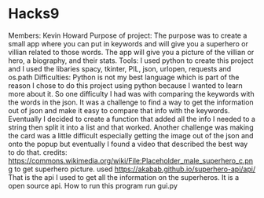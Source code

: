 # Hacks9
Members: Kevin Howard
Purpose of project: The purpose was to create a small app where you can put in keywords and will give you a superhero or villian related to those words. The app will give you a picture of the villian or hero, a biography, and their stats.
Tools: I used python to create this project and I used the libaries spacy, tkinter, PIL, json, urlopen, requests and os.path
Difficulties: Python is not my best language which is part of the reason I chose to do this project using python because I wanted to learn more about it. So one difficulty I had was with comparing the keywords with the words in the json. It was a challenge to find a way to get the information out of json and make it easy to compare that info with the keywords. Eventually I decided to create a function that added all the info I needed to a string then split it into a list and that worked. Another challenge was making the card was a little difficult especially getting the image out of the json and onto the popup but eventually I found a video that described the best way to do that.
credits:
https://commons.wikimedia.org/wiki/File:Placeholder_male_superhero_c.png
to get superhero picture.
used https://akabab.github.io/superhero-api/api/
That is the api I used to get all the information on the superheros. It is a open source api.
How to run this program
run gui.py